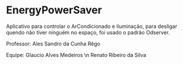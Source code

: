 # EnergyPowerSaver
Aplicativo para controlar o ArCondicionado e iluminação, para desligar quendo não tiver ninguém no espaço, foi usado o padrão Odserver.

Professor:
  Ales Sandro da Cunha Rêgo

Equipe:
  Glaucio Alves Medeiros \n
  Renato Ribeiro da Silva
